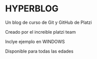 # HYPERBLOG
Un blog de  curso de Git y GitHub de Platzi

Creado por el increible platzi team 

Inclye ejemplo en WINDOWS

Disponible para todas las edades